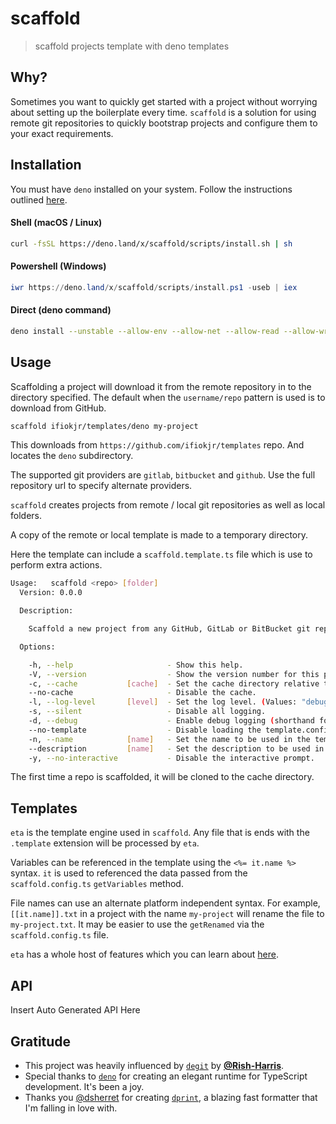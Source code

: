 # scaffold

> scaffold projects template with deno templates

## Why?

Sometimes you want to quickly get started with a project without worrying about setting up the boilerplate every time. `scaffold` is a solution for using remote git repositories to quickly bootstrap projects and configure them to your exact requirements.

## Installation

You must have `deno` installed on your system. Follow the instructions outlined [here](https://deno.land/x/install/).

#### Shell (macOS / Linux)

```bash
curl -fsSL https://deno.land/x/scaffold/scripts/install.sh | sh
```

#### Powershell (Windows)

```powershell
iwr https://deno.land/x/scaffold/scripts/install.ps1 -useb | iex
```

#### Direct (deno command)

```bash
deno install --unstable --allow-env --allow-net --allow-read --allow-write --allow-run -n scaffold https://deno.land/x/scaffold/cli.ts
```

## Usage

Scaffolding a project will download it from the remote repository in to the directory specified. The default when the `username/repo` pattern is used is to download from GitHub.

```bash
scaffold ifiokjr/templates/deno my-project
```

This downloads from `https://github.com/ifiokjr/templates` repo. And locates the `deno` subdirectory.

The supported git providers are `gitlab`, `bitbucket` and `github`. Use the full repository url to specify alternate providers.

`scaffold` creates projects from remote / local git repositories as well as local folders.

A copy of the remote or local template is made to a temporary directory.

Here the template can include a `scaffold.template.ts` file which is use to perform extra actions.

```bash
Usage:   scaffold <repo> [folder]
  Version: 0.0.0

  Description:

    Scaffold a new project from any GitHub, GitLab or BitBucket git repository.

  Options:

    -h, --help                     - Show this help.
    -V, --version                  - Show the version number for this program.
    -c, --cache           [cache]  - Set the cache directory relative to the current directory.
    --no-cache                     - Disable the cache.
    -l, --log-level       [level]  - Set the log level. (Values: "debug", "info", "warn", "error", "fatal")
    -s, --silent                   - Disable all logging.
    -d, --debug                    - Enable debug logging (shorthand for --log-level=debug)
    --no-template                  - Disable loading the template.config.ts file.
    -n, --name            [name]   - Set the name to be used in the template
    --description         [name]   - Set the description to be used in the template
    -y, --no-interactive           - Disable the interactive prompt.
```

The first time a repo is scaffolded, it will be cloned to the cache directory.

## Templates

`eta` is the template engine used in `scaffold`. Any file that is ends with the `.template` extension will be processed by `eta`.

Variables can be referenced in the template using the `<%= it.name %>` syntax. `it` is used to referenced the data passed from the `scaffold.config.ts` `getVariables` method.

File names can use an alternate platform independent syntax. For example, `[[it.name]].txt` in a project with the name `my-project` will rename the file to `my-project.txt`. It may be easier to use the `getRenamed` via the `scaffold.config.ts` file.

`eta` has a whole host of features which you can learn about [here](https://eta.js.org/docs/syntax#syntax-overview).

## API

<!--TEMPLATE: a.b-->Insert Auto Generated API Here<!--/TEMPLATE: a.b-->

## Gratitude

- This project was heavily influenced by [`degit`](https://github.com/Rich-Harris/degit) by **[@Rish-Harris](https://github.com/Rich-Harris)**.
- Special thanks to [`deno`](https://github.com/denoland/deno) for creating an elegant runtime for TypeScript development. It's been a joy.
- Thanks you [@dsherret](https://github.com/dsherret) for creating [`dprint`](https://github.com/dprint/dprint), a blazing fast formatter that I'm falling in love with.
